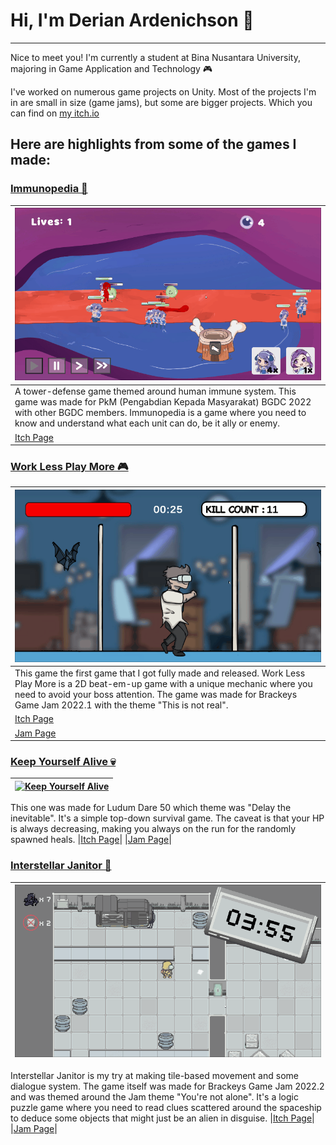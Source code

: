 # Hi, I'm Derian Ardenichson 👋
---
Nice to meet you! I'm currently a student at Bina Nusantara University, majoring in Game Application and Technology 🎮

I've worked on numerous game projects on Unity. Most of the projects I'm in are small in size (game jams), but some are bigger projects. 
Which you can find on [my itch.io](https://wainini.itch.io)

## Here are highlights from some of the games I made:


### [Immunopedia 🦠](https://bgdc.itch.io/immunopedia)
|[![Immunopedia](https://github.com/wainini/wainini/blob/main/img/Immunopedia%20low%20res.gif)](https://bgdc.itch.io/immunopedia)|
|----------------|
|A tower-defense game themed around human immune system. This game was made for PkM (Pengabdian Kepada Masyarakat) BGDC 2022 with other BGDC members. Immunopedia is a game where you need to know and understand what each unit can do, be it ally or enemy.|
|[Itch Page](https://bgdc.itch.io/immunopedia)|

### [Work Less Play More 🎮](https://bgdc.itch.io/work-less-play-more)
|[![Work Less Play More](https://github.com/wainini/wainini/blob/main/img/worklessplaymore%20low%20res.gif)](https://bgdc.itch.io/work-less-play-more)|
|----------------|
|This game the first game that I got fully made and released. Work Less Play More is a 2D beat-em-up game with a unique mechanic where you need to avoid your boss attention. The game was made for Brackeys Game Jam 2022.1 with the theme "This is not real".|
|[Itch Page](https://bgdc.itch.io/work-less-play-more)|
|[Jam Page](https://itch.io/jam/brackeys-7/rate/1408323)|

### [Keep Yourself Alive 💀](https://bgdc.itch.io/keep-yourself-alive)
|[![Keep Yourself Alive](https://github.com/wainini/wainini/blob/main/img/keepyourselfalive%20low%20res.gif)](https://bgdc.itch.io/keep-yourself-alive)|
|----------------|
This one was made for Ludum Dare 50 which theme was "Delay the inevitable". It's a simple top-down survival game. The caveat is that your HP is always decreasing, making you always on the run for the randomly spawned heals.
|[Itch Page](https://bgdc.itch.io/keep-yourself-alive)|
|[Jam Page](https://ldjam.com/events/ludum-dare/50/keep-yourself-alive)|

### [Interstellar Janitor 🧹](https://bgdc.itch.io/interstellar-janitor)
|[![Interstellar Janitor](https://github.com/wainini/wainini/blob/main/img/interstellar%20janitor%20%20low%20res.gif)](https://bgdc.itch.io/interstellar-janitor)|
|----------------|
Interstellar Janitor is my try at making tile-based movement and some dialogue system. The game itself was made for Brackeys Game Jam 2022.2 and was themed around the Jam theme "You're not alone". It's a logic puzzle game where you need to read clues scattered around the spaceship to deduce some objects that might just be an alien in disguise.
|[Itch Page](https://bgdc.itch.io/interstellar-janitor)|
|[Jam Page](https://itch.io/jam/brackeys-8/rate/1679306)|
